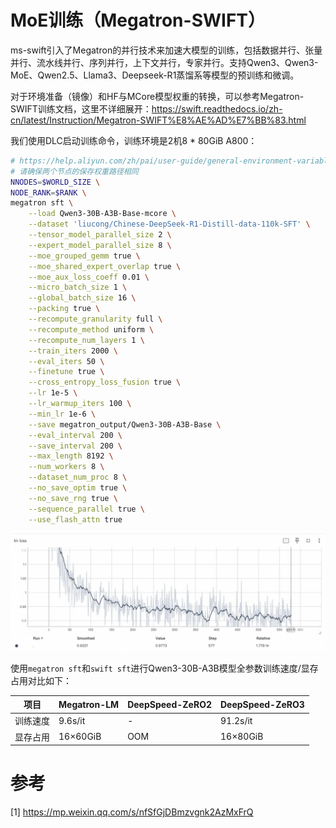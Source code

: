 # MoE训练（Megatron-SWIFT）
ms-swift引入了Megatron的并行技术来加速大模型的训练，包括数据并行、张量并行、流水线并行、序列并行，上下文并行，专家并行。支持Qwen3、Qwen3-MoE、Qwen2.5、Llama3、Deepseek-R1蒸馏系等模型的预训练和微调。

对于环境准备（镜像）和HF与MCore模型权重的转换，可以参考Megatron-SWIFT训练文档，这里不详细展开：https://swift.readthedocs.io/zh-cn/latest/Instruction/Megatron-SWIFT%E8%AE%AD%E7%BB%83.html

我们使用DLC启动训练命令，训练环境是2机8 * 80GiB A800：

```bash
# https://help.aliyun.com/zh/pai/user-guide/general-environment-variables
# 请确保两个节点的保存权重路径相同
NNODES=$WORLD_SIZE \
NODE_RANK=$RANK \
megatron sft \
    --load Qwen3-30B-A3B-Base-mcore \
    --dataset 'liucong/Chinese-DeepSeek-R1-Distill-data-110k-SFT' \
    --tensor_model_parallel_size 2 \
    --expert_model_parallel_size 8 \
    --moe_grouped_gemm true \
    --moe_shared_expert_overlap true \
    --moe_aux_loss_coeff 0.01 \
    --micro_batch_size 1 \
    --global_batch_size 16 \
    --packing true \
    --recompute_granularity full \
    --recompute_method uniform \
    --recompute_num_layers 1 \
    --train_iters 2000 \
    --eval_iters 50 \
    --finetune true \
    --cross_entropy_loss_fusion true \
    --lr 1e-5 \
    --lr_warmup_iters 100 \
    --min_lr 1e-6 \
    --save megatron_output/Qwen3-30B-A3B-Base \
    --eval_interval 200 \
    --save_interval 200 \
    --max_length 8192 \
    --num_workers 8 \
    --dataset_num_proc 8 \
    --no_save_optim true \
    --no_save_rng true \
    --sequence_parallel true \
    --use_flash_attn true
```

![](.01_megatron_swift_images/loss.png)

使用`megatron sft`和`swift sft`进行Qwen3-30B-A3B模型全参数训练速度/显存占用对比如下：

| 项目         | Megatron-LM | DeepSpeed-ZeRO2 | DeepSpeed-ZeRO3 |
|--------------|-------------|------------------|------------------|
| 训练速度     | 9.6s/it     | -                | 91.2s/it         |
| 显存占用     | 16×60GiB    | OOM              | 16×80GiB         |


# 参考

[1] https://mp.weixin.qq.com/s/nfSfGjDBmzvgnk2AzMxFrQ